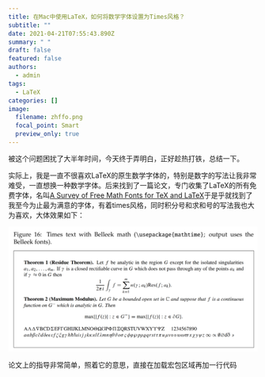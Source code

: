 ```yaml
---
title: 在Mac中使用LaTeX，如何将数学字体设置为Times风格？
subtitle: ""
date: 2021-04-21T07:55:43.890Z
summary: " "
draft: false
featured: false
authors:
  - admin
tags:
  - LaTeX
categories: []
image:
  filename: zhffo.png
  focal_point: Smart
  preview_only: true
---
```

被这个问题困扰了大半年时间，今天终于弄明白，正好趁热打铁，总结一下。

实际上，我是一直不很喜欢LaTeX的原生数学字体的，特别是数字的写法让我非常难受，一直想换一种数学字体。后来找到了一篇论文，专门收集了LaTeX的所有免费字体，名叫[A Survey of Free Math Fonts for TeX and LaTeX](http://www.nic.funet.fi/index/TeX/CTAN/info/Free_Math_Font_Survey/survey.pdf)于是乎就找到了我至今为止最为满意的字体，有着times风格，同时积分号和求和号的写法我也大为喜欢，大体效果如下：

![](截屏2021-04-21-下午4.18.31.png)

论文上的指导非常简单，照着它的意思，直接在加载宏包区域再加一行代码
